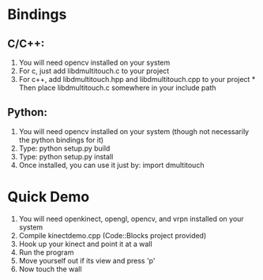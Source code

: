 # Bindings #

## C/C++: ##

  1. You will need opencv installed on your system
  1. For c, just add libdmultitouch.c to your project
  1. For c++, add libdmultitouch.hpp and libdmultitouch.cpp to your project
    * Then place libdmultitouch.c somewhere in your include path

## Python: ##

  1. You will need opencv installed on your system (though not necessarily the python bindings for it)
  1. Type: python setup.py build
  1. Type: python setup.py install
  1. Once installed, you can use it just by: import dmultitouch

# Quick Demo #

  1. You will need openkinect, opengl, opencv, and vrpn installed on your system
  1. Compile kinectdemo.cpp (Code::Blocks project provided)
  1. Hook up your kinect and point it at a wall
  1. Run the program
  1. Move yourself out if its view and press 'p'
  1. Now touch the wall